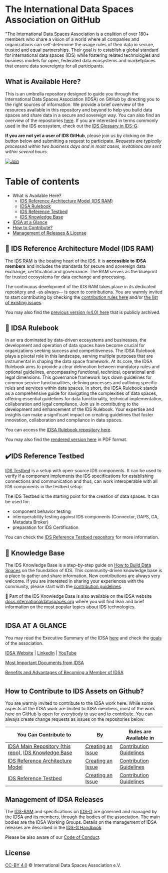 # The International Data Spaces Association on GitHub
"The International Data Spaces Association is a coalition of over 180+ members who share a vision of a world where all companies and organizations can self-determine the usage rules of their data in secure, trusted and equal partnerships. Their goal is to establish a global standard for international data spaces (IDS) while fostering related technologies and business models for open, federated data ecosystems and marketplaces that ensure data sovereignty for all participants.

## What is Available Here?
This is an umbrella repository designed to guide you through the International Data Spaces Association (IDSA) on GitHub by directing you to the right sources of information. We provide a brief overview of the resources available in this repository and beyond to help you build data spaces and share data in a secure and sovereign way. You can also find an overview of the repositories [here](./overview_repositories.md). If you are interested in terms commonly used in the IDS ecosystem, check out the [IDS Glossary in IDS-G](https://github.com/International-Data-Spaces-Association/IDS-G/tree/main/Glossary).


**If you are not yet a user of IDS GitHub**, please join us by clicking on the button below and submitting a request to participate. *Requests are typically processed within two business days and in most cases, invitations are sent within several hours.*

[![Join](/images/button_click-to-join-ids-githubv2.png.png)](https://forms.office.com/r/LMFt6pbji4)


# Table of contents

-   What is Available Here?
    -   [IDS Reference Architecture Model (IDS RAM)](#IDS-RAM)
    -   [IDSA Rulebook](#IDSA-RULEBOOK)
    -   [IDS Reference Testbed](#IDS-Reference-Testbed)
    -   [IDS Knowledge Base](#Knowledge-Base)
-   [IDSA at a Glance](#IDSA-at-a-Glance)
-   [How to Contribute?](#How-to-Contribute?)
-   [Management of Releases & License](#Management-of-Releases-&-License)


## :blue_book: IDS Reference Architecture Model (IDS RAM) <a name="IDS-RAM"></a>
The [IDS RAM](https://github.com/International-Data-Spaces-Association/RAM5) is the beating heart of the IDS. It is **accessible to IDSA members** and includes the standards for secure and sovereign data exchange, certification and governance. The RAM serves as the blueprint for trusted ecosystems for data exchange and processing.

The continuous development of the IDS RAM takes place in its dedicated repository and -as always— is open to contributions. You are warmly invited to start contributing by checking the [contribution rules here](https://github.com/International-Data-Spaces-Association/RAM5/blob/main/CONTRIBUTING.md) and/or [the list of existing issues](https://github.com/International-Data-Spaces-Association/RAM5/issues).

You may also find the [previous version (v4.0) here](https://github.com/International-Data-Spaces-Association/IDS-RAM_4_0) that is publicly archived.


## :green_book: IDSA Rulebook <a name="IDSA-RULEBOOK"></a>
In an era dominated by data-driven ecosystems and businesses, the development and operation of data spaces have become crucial for organizations seeking success and competitiveness. The IDSA Rulebook plays a pivotal role in this landscape, serving multiple purposes that are instrumental in shaping the data space framework. At its core, the IDSA Rulebook aims to provide a clear delineation between mandatory rules and optional guidelines, encompassing functional, technical, operational and legal dimensions. This governance framework lays down guidelines for common service functionalities, defining processes and outlining specific roles and services within data spaces. In short, the IDSA Rulebook stands as a comprehensive guide for navigating the complexities of data spaces, offering essential guidelines for data functionality, technical implementation, collaboration and legal compliance. Join us in contributing to the development and enhancement of the IDS Rulebook. Your expertise and insights can make a significant impact on creating guidelines that foster innovation, collaboration and compliance in data spaces.

You can access the [IDSA Rulebook repository here](https://github.com/International-Data-Spaces-Association/IDSA-Rulebook).

You may also find the [rendered version here](https://docs.internationaldataspaces.org/ids-knowledgebase/v/idsa-rulebook/front-matter/readme) in PDF format.


## ✔️IDS Reference Testbed <a name="IDS-Reference-Testbed"></a>
[IDS Testbed](https://github.com/International-Data-Spaces-Association/IDS-testbed) is a setup with open-source IDS components. It can be used to verify if a component implements the IDS specifications for establishing connections and communication and thus, can work interoperable with all IDS components in the testbed setup. 

The IDS Testbed is the starting point for the creation of data spaces. It can be used for:
-	component behavior testing
-	interoperability testing against IDS components (Connector, DAPS, CA, Metadata Broker)
-	preparation for IDS Certification 

You can check the [IDS Reference Testbed repository](https://github.com/International-Data-Spaces-Association/IDS-testbed) for more information.


## :book: Knowledge Base <a name="Knowledge-Base"></a>
The IDS Knowledge Base is a step-by-step guide on [How to Build Data Spaces](./how-to-build-data-spaces/README.md) on the foundation of IDS. This community-driven knowledge base is a place to gather and share information. New contributions are always very welcome. If you are interested in sharing your experiences with the community, please start with the [contribution guidelines](/CONTRIBUTING.md).

:triangular_flag_on_post: Part of the IDS Knowledge Base is also available on the IDSA website [docs.internationaldataspaces.org](https://docs.internationaldataspaces.org/ids-knowledgebase) where you will find lean and brief information on the most popular topics about IDS technologies.


#
## IDSA AT A GLANCE <a name="IDSA-at-a-Glance"></a>
You may read the Executive Summary of the IDSA [here](https://www.internationaldataspaces.org/publications/sharing-data-while-keeping-data-ownership-the-potential-of-ids-for-the-data-economy/) and check the [goals](GOALS.md) of the association.

[IDSA Website](https://internationaldataspaces.org/) | [LinkedIn](https://www.linkedin.com/company/international-data-spaces-association/) | [YouTube](https://www.youtube.com/channel/UC9PsQnKgreCmj-F6Kea5QRg) 

[Most Important Documents from IDSA](https://internationaldataspaces.org/publications/most-important-documents/)

[Benefits and Advantages of Becoming a Member of IDSA](https://internationaldataspaces.org/we/become-a-member/)
#

## How to Contribute to IDS Assets on Github? <a name="How-to-Contribute?"></a>
You are warmly invited to contribute to the IDSA work here. While some aspects of the IDSA work are limited to IDSA members, most of the work here on GitHub is open for everybody to use and to contribute. You can always create change requests as issues on the repositories below: 

| You Can Contribute to | By | Rules are Available in
| ----------- | ----------- | ----------- |
| [IDSA Main Repository (this repo)](https://github.com/International-Data-Spaces-Association/idsa), [IDS Knowledge Base](https://github.com/International-Data-Spaces-Association/idsa/tree/main/how-to-build-data-spaces) | [Creating an Issue](https://github.com/International-Data-Spaces-Association/idsa/issues/new/choose) | [Contribution Guidelines](https://github.com/International-Data-Spaces-Association/idsa/blob/main/CONTRIBUTING.md)
| [IDS Reference Architecture Model](https://github.com/International-Data-Spaces-Association/RAM5) | [Creating an Issue](https://github.com/International-Data-Spaces-Association/RAM5/issues)| [Contribution Guidelines](https://github.com/International-Data-Spaces-Association/RAM5/blob/main/CONTRIBUTING.md)
| [IDS Reference Testbed](https://github.com/International-Data-Spaces-Association/IDS-testbed) | [Creating an Issue](https://github.com/International-Data-Spaces-Association/IDS-testbed/issues/new)| [Contribution Guidelines](https://github.com/International-Data-Spaces-Association/IDS-testbed/blob/master/CONTRIBUTING.md)

## Management of IDSA Releases <a name="Management-of-Releases-&-License"></a>
The [IDS-RAM](https://github.com/International-Data-Spaces-Association/IDS-RAM_4_0) and specifications on [IDS-G](https://github.com/International-Data-Spaces-Association/IDS-G) are governed and managed by the IDSA and its members, through the bodies of the association. The main bodies are the IDSA Working Groups. Details on the management of IDSA releases are described in the [IDS-G Handbook](https://github.com/International-Data-Spaces-Association/IDS-G/blob/main/Handbook/README.md).

Please be also aware of our [Code of Conduct](/CODE_OF_CONDUCT.md).

## License
[CC-BY 4.0](/LICENSE.md) © International Data Spaces Association e.V.







